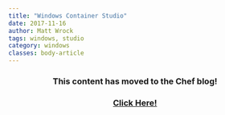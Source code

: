 ```yaml
---
title: "Windows Container Studio"
date: 2017-11-16
author: Matt Wrock
tags: windows, studio
category: windows
classes: body-article
---
```


<h3><p style="text-align: center;">This content has moved to the Chef blog!</p></h3>
<h3><a href="https://blog.chef.io/2017/11/16/windows-container-studio"><p style="text-align: center;">Click Here!</p></a></h3>